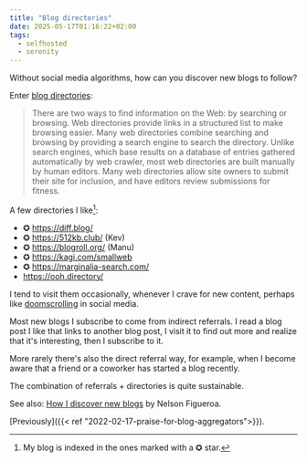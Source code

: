 ```yaml
---
title: "Blog directories"
date: 2025-05-17T01:16:22+02:00
tags:
  - selfhosted
  - serenity
---
```


Without social media algorithms, how can you discover new blogs to follow?

Enter [blog directories](https://en.wikipedia.org/wiki/Web_directory):

> There are two ways to find information on the Web: by searching or browsing.
> Web directories provide links in a structured list to make browsing easier.
> Many web directories combine searching and browsing by providing a search
> engine to search the directory. Unlike search engines, which base results on
> a database of entries gathered automatically by web crawler, most web
> directories are built manually by human editors. Many web directories allow
> site owners to submit their site for inclusion, and have editors review
> submissions for fitness.

A few directories I like[^1]:

- ✪ https://diff.blog/
- ✪ https://512kb.club/ (Kev)
- ✪ https://blogroll.org/ (Manu)
- ✪ https://kagi.com/smallweb
- ✪ https://marginalia-search.com/
- https://ooh.directory/

I tend to visit them occasionally, whenever I crave for new content, perhaps like
[doomscrolling](https://en.wikipedia.org/wiki/Doomscrolling) in social media.

Most new blogs I subscribe to come from indirect referrals. I read a blog post I
like that links to another blog post, I visit it to find out more and realize
that it's interesting, then I subscribe to it.

More rarely there's also the direct referral way, for example, when I become
aware that a friend or a coworker has started a blog recently.

The combination of referrals + directories is quite sustainable.

See also: [How I discover new
blogs](https://nelson.cloud/how-i-discover-new-blogs/) by Nelson Figueroa.

[Previously]({{< ref "2022-02-17-praise-for-blog-aggregators">}}).

[^1]: My blog is indexed in the ones marked with a ✪ star.
